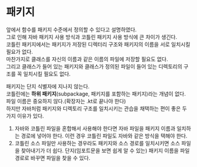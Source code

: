 # 패키지
앞에서 함수를 패키지 수준에서 정의할 수 있다고 설명하였다.  
그로 인해 자바 패키지 사용 방식과 코틀린 패키지 사용 방식에 큰 차이가 생긴다.  
코틀린 패키지에서는 패키지가 저장된 디렉터리 구조와 패키지의 이름을 서로 일치시킬 필요가 없다.  
마찬가지로 클래스를 자신의 이름과 같은 이름의 파일에 저장할 필요도 없다.  
그리고 클래스가 들어 있는 패키지와 클래스가 정의된 파일이 들어 있는 디렉토리의 구조를 꼭 일치시킬 필요도 없다.  

패키지는 단지 식별자에 지나지 않는다.  
코틀린에는 **하위 패키지**(subpackage, 패키지를 포함하는 패키지)라는 개념이 없다.  
파일 이름은 중요하지 않다.(확장자는 .kt로 끝나야 한다)  
하지만 자바처럼 패키지와 디렉토리 구조를 일치시키는 관습을 채택하는 편이 좋은 두 가지 이유가 있다.
1. 자바와 코틀린 파일을 혼합해서 사용해야 한다면 자바 파일을 패키지 이름과 일치하는 경로에 넣어야 한다. 이런 경우 코틀린 파일도 자바와 같은 방식을 택해야 한다.  
2. 코틀린 소스 파일만 사용하는 경우라도 패키지와 소스 경로를 일치시키면 소스 파일을 찾아내기가 더 쉽다. 단지(임포트문을 보면 쉽게 알 수 있는) 패키지 이름을 파일 경로로 바꾸면 파일을 찾을 수 있다.